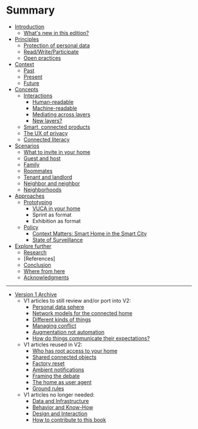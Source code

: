 # Summary

* [Introduction](README.md)
   * [What's new in this edition?](introductionv2.md)
* [Principles](principles.md)
   * [Protection of personal data](personal_data.md)
   * [Read/Write/Participate](read_write_participate.md)
   * [Open practices](open_practices.md)
* [Context](context.md)
   * [Past](past.md)
   * [Present](present.md)
   * [Future](future.md)
* [Concepts](concepts.md)
   * [Interactions](interactions.md)
       * [Human-readable](human_readable.md)
       * [Machine-readable](machine_readable.md)
       * [Mediating across layers](mediating_across_layers.md)
       * [New layers?](new_layers.md)
   * [Smart, connected products](smart_connected_products.md)
   * [The UX of privacy](ux_of_privacy.md)
   * [Connected literacy](connected_literacy.md)
* [Scenarios](scenarios.md)
   * [What to invite in your home](what_to_invite.md)
   * [Guest and host](guest_and_host.md)
   * [Family](family.md)
   * [Roommates](roommates.md)
   * [Tenant and landlord](tenant_and_landlord.md)
   * [Neighbor and neighbor](neighbor_and_neighbor.md)
   * [Neighborhoods](neighborhoods.md)
* [Approaches](approaches.md)
   * [Prototyping](prototyping.md)
       * [VUCA in your home](vuca.md)
       * Sprint as format
       * Exhibition as format
   * [Policy](policy.md)
       * [Context Matters: Smart Home in the Smart City](smart_city.md)
       * [State of Surveillance](surveillance.md)
* [Explore further](explore_further.md)
   * [Research](research.md)
   * [References]
   * [Conclusion](conclusion.md)
   * [Where from here](where_from_here.md)
   * [Acknowledgments](acknowledgments.md)
___________
* [Version 1 Archive](version1_archive.md)
   * V1 articles to still review and/or port into V2:
       * [Personal data sphere](personal_data_sphere.md)
       * [Network models for the connected home](network_models_for_the_connected_home.md)
       * [Different kinds of things](different_kinds_of_things.md)
       * [Managing conflict](managing_conflict.md)
       * [Augmentation not automation](augmentation_not_automation.md)
       * [How do things communicate their expectations?](how_do_things_communicate_their_expectations.md)
   * V1 articles reused in V2:
       * [Who has root access to your home](who_has_root_access_to_your_home.md)
       * [Shared connected objects](shared_connected_objects.md)
       * [Factory reset](factory_reset.md)
       * [Ambient notifications](ambient_notifications.md)
       * [Framing the debate](framing_the_debate.md)
       * [The home as user agent](the_home_as_user_agent.md)
       * [Ground rules](ground_rules.md)
   * V1 articles no longer needed:
       * [Data and Infrastructure](data_and_infrastructure.md)
       * [Behavior and Know-How](behavior_and_know-how.md)
       * [Design and Interaction](design_and_interaction.md)
       * [How to contribute to this book](how_to_contribute_to_this_book.md)

